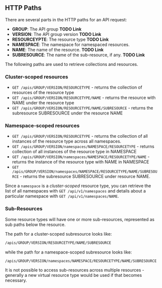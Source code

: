 ## HTTP Paths

There are several parts in the HTTP paths for an API request:

- **GROUP**: The API group **TODO Link**
- **VERSION**: The API group version **TODO Link**
- **RESOURCEYPTE**: The resource type **TODO Link**
- **NAMESPACE**: The namespace for namespaced resources.
- **NAME**: The name of the resource. **TODO Link**
- **SUBRESOURCE**: The name of the sub-resource, if any. **TODO Link**

The following paths are used to retrieve collections and resources.

### Cluster-scoped resources

- `GET /apis/GROUP/VERSION/RESOURCETYPE` -
  returns the collection of resources of the resource type
- `GET /apis/GROUP/VERSION/RESOURCETYPE/NAME` -
  returns the resource with NAME under the resource type
- `GET /apis/GROUP/VERSION/RESOURCETYPE/NAME/SUBRESOURCE` -
  returns the subresource SUBRESOURCE under the resource NAME

### Namespace-scoped resources

- `GET /apis/GROUP/VERSION/RESOURCETYPE` -
  returns the collection of all instances of the resource type across all
  namespaces.
- `GET /apis/GROUP/VERSION/namespaces/NAMESPACE/RESOURCETYPE` -
  returns collection of all instances of the resource type in NAMESPACE
- `GET /apis/GROUP/VERSION/namespaces/NAMESPACE/RESOURCETYPE/NAME` -
  returns the instance of the resource type with NAME in NAMESPACE
- `GET /apis/GROUP/VERSION/namespaces/NAMESPACE/RESOURCETYPE/NAME/SUBRESOURCE` -
  returns the subresource SUBRESOURCE under resource NAME.

Since a `namespace` is a *cluster-scoped* resource type, you can retrieve the
list of all namespaces with `GET /api/v1/namespaces` and details about a
particular namespace with `GET /api/v1/namespaces/NAME`.

### Sub-Resources

Some resource types will have one or more sub-resources, represented as sub
paths below the resource.

The path for a cluster-scoped subresource looks like:

```html
/apis/GROUP/VERSION/RESOURCETYPE/NAME/SUBRESOURCE
```

while the path for a namespace-scoped subresource looks like:

```html
/apis/GROUP/VERSION/namespaces/NAMESPACE/RESOURCETYPE/NAME/SUBRESOURCE
```

It is not possible to access sub-resources across multiple resources -
generally a new virtual resource type would be used if that becomes necessary.

